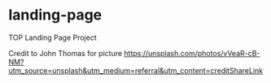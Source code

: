 # landing-page
TOP Landing Page Project

Credit to John Thomas for picture https://unsplash.com/photos/vVeaR-cB-NM?utm_source=unsplash&utm_medium=referral&utm_content=creditShareLink